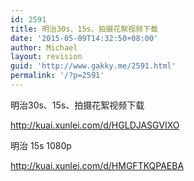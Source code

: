 ```yaml
---
id: 2591
title: 明治30s、15s、拍摄花絮视频下载
date: '2015-05-09T14:32:50+08:00'
author: Michael
layout: revision
guid: 'http://www.gakky.me/2591.html'
permalink: '/?p=2591'
---
```


明治30s、15s、拍摄花絮视频下载

[http://kuai.xunlei.com/d/HGLDJASGVIXO ](http://kuai.xunlei.com/d/HGLDJASGVIXO)

明治 15s 1080p

<http://kuai.xunlei.com/d/HMGFTKQPAEBA>